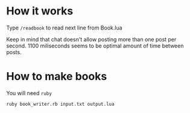 # How it works
Type `/readbook` to read next line from Book.lua

Keep in mind that chat doesn't allow posting more than one post per second. 1100 miliseconds seems to be optimal amount of time between posts.

# How to make books
You will need `ruby`

```bash
ruby book_writer.rb input.txt output.lua
```
